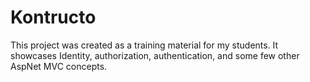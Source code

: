 # Kontructo
 This project was created as a training material for my students. It showcases Identity, authorization, authentication, and some few other AspNet MVC concepts.
